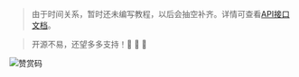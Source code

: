 [API接口文档]: ./api/index.md

> 由于时间关系，暂时还未编写教程，以后会抽空补齐。详情可查看[API接口文档][]。

> 开源不易，还望多多支持！💖 💖 💖 

![赞赏码](https://i.loli.net/2020/04/08/PGsAEqdJCin1oQL.jpg)